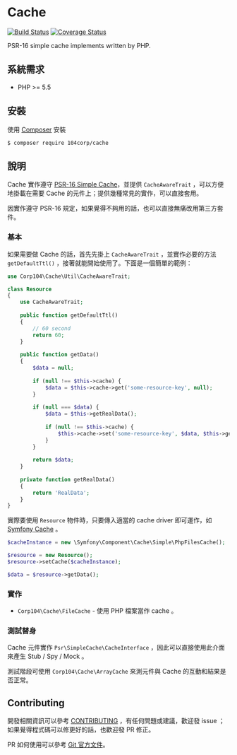 # Cache 

[![Build Status](https://travis-ci.org/104corp/php-cache.svg?branch=master)](https://travis-ci.org/104corp/php-cache)
[![Coverage Status](https://coveralls.io/repos/github/104corp/php-cache/badge.svg?branch=master)](https://coveralls.io/github/104corp/php-cache?branch=master)

PSR-16 simple cache implements written by PHP.

## 系統需求

* PHP >= 5.5

## 安裝

使用 [Composer][] 安裝

```
$ composer require 104corp/cache
```

## 說明

Cache 實作遵守 [PSR-16 Simple Cache][]，並提供 `CacheAwareTrait` ，可以方便地掛載在需要 Cache 的元件上；提供幾種常見的實作，可以直接套用。

因實作遵守 PSR-16 規定，如果覺得不夠用的話，也可以直接無痛改用第三方套件。

### 基本

如果需要做 Cache 的話，首先先掛上 `CacheAwareTrait` ，並實作必要的方法 `getDefaultTtl()` ，接著就能開始使用了。下面是一個簡單的範例：

```php
use Corp104\Cache\Util\CacheAwareTrait;

class Resource
{
    use CacheAwareTrait;
        
    public function getDefaultTtl()
    {
        // 60 second
        return 60;
    }
    
    public function getData()
    {
        $data = null;
        
        if (null !== $this->cache) {
            $data = $this->cache->get('some-resource-key', null);
        }
        
        if (null === $data) {
            $data = $this->getRealData();
            
            if (null !== $this->cache) {
                $this->cache->set('some-resource-key', $data, $this->getTtl());
            }
        }
        
        return $data;
    }
    
    private function getRealData()
    {
        return 'RealData';
    }
}
```

實際要使用 `Resource` 物件時，只要傳入適當的 cache driver 即可運作，如 [Symfony Cache](https://github.com/symfony/cache) 。

```php
$cacheInstance = new \Symfony\Component\Cache\Simple\PhpFilesCache();

$resource = new Resource();
$resource->setCache($cacheInstance);

$data = $resource->getData();
```

### 實作

* `Corp104\Cache\FileCache` - 使用 PHP 檔案當作 cache 。

### 測試替身

Cache 元件實作 `Psr\SimpleCache\CacheInterface` ，因此可以直接使用此介面來產生 Stub / Spy / Mock 。

測試階段可使用 `Corp104\Cache\ArrayCache` 來測元件與 Cache 的互動和結果是否正常。

## Contributing

開發相關資訊可以參考 [CONTRIBUTING](/CONTRIBUTING.md) ，有任何問題或建議，歡迎發 issue ；如果覺得程式碼可以修更好的話，也歡迎發 PR 修正。

PR 如何使用可以參考 [Git 官方文件](https://git-scm.com/book/zh-tw/v2/GitHub-%E5%8F%83%E8%88%87%E4%B8%80%E5%80%8B%E5%B0%88%E6%A1%88)。


[Composer]: https://getcomposer.org/
[PSR-16 Simple Cache]: https://github.com/php-fig/fig-standards/blob/master/accepted/PSR-16-simple-cache.md

